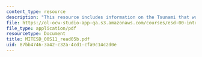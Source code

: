 ```yaml
---
content_type: resource
description: "This resource includes information on the Tsunami that wasn\u2019t."
file: https://ol-ocw-studio-app-qa.s3.amazonaws.com/courses/esd-00-introduction-to-engineering-systems-spring-2011/87bb47463a42c32a4cd1cfa9c14c2d0e_MITESD_00S11_read05b.pdf
file_type: application/pdf
resourcetype: Document
title: MITESD_00S11_read05b.pdf
uid: 87bb4746-3a42-c32a-4cd1-cfa9c14c2d0e
---
```

